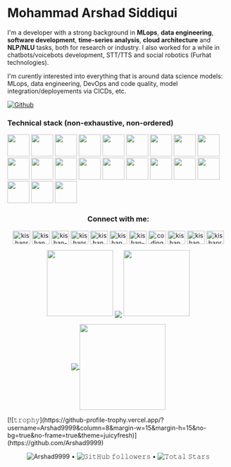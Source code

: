 
<!--
**Arshad9999/Arshad9999** is a ✨ _special_ ✨ repository because its `README.md` (this file) appears on your GitHub profile.

Here are some ideas to get you started:
----
- 🔭 I’m currently working on ... Artificial Intelligence related projects
- 🌱 I’m currently learning ... Artificial Intelligence, Machine Learning, Deep Learning, Data Science...
- 👯 I’m looking to collaborate on ... open source
- 🤔 I’m looking for help with ... 
- 💬 Ask me about ...
- 📫 How to reach me: ...
- 😄 Pronouns: ...
- ⚡ Fun fact: ...
-->
# Mohammad Arshad Siddiqui
I'm a developer with a strong background in **MLops**, **data engineering**, **software development**, **time-series analysis**, **cloud architecture** and **NLP/NLU** tasks, both for research or industry. I also worked for a while in chatbots/voicebots development, STT/TTS and social robotics (Furhat technologies).

I'm curently interested into everything that is around data science models: MLops, data engineering, DevOps and code quality, model integration/deployements via CICDs, etc.

[![Github](https://img.shields.io/github/followers/MrMimic?label=Follow&style=social)](https://github.com/Arshad9999)


### Technical stack (non-exhaustive, non-ordered)

<code><img height="50" src="https://www.vectorlogo.zone/logos/linux/linux-ar21.svg"></code>
<code><img height="50" src="https://www.vectorlogo.zone/logos/python/python-ar21.svg"></code>
<code><img height="50" src="https://www.vectorlogo.zone/logos/docker/docker-ar21.svg"></code>
<code><img height="50" src="https://www.vectorlogo.zone/logos/pocoo_flask/pocoo_flask-ar21.svg"></code>
<code><img height="50" src="https://www.vectorlogo.zone/logos/elastic/elastic-ar21.svg"></code>
<code><img height="50" src="https://www.vectorlogo.zone/logos/elasticco_logstash/elasticco_logstash-ar21.svg"></code>
<code><img height="50" src="https://www.vectorlogo.zone/logos/tensorflow/tensorflow-ar21.svg"></code>
<code><img height="50" src="https://www.vectorlogo.zone/logos/google_cloud/google_cloud-ar21.svg"></code>
<code><img height="50" src="https://www.vectorlogo.zone/logos/google_cloud_run/google_cloud_run-ar21.svg"></code>
<code><img height="50" src="https://www.vectorlogo.zone/logos/mysql/mysql-ar21.svg"></code>
<code><img height="50" src="https://www.vectorlogo.zone/logos/amazon_aws/amazon_aws-ar21.svg"></code>
<code><img height="50" src="https://www.vectorlogo.zone/logos/influxdata/influxdata-ar21.svg"></code>
<code><img height="50" src="https://www.vectorlogo.zone/logos/mongodb/mongodb-ar21.svg"></code>
<code><img height="50" src="https://www.vectorlogo.zone/logos/jenkins/jenkins-ar21.svg"></code>
<code><img height="50" src="https://www.vectorlogo.zone/logos/w3_html5/w3_html5-ar21.svg"></code>
<code><img height="50" src="https://www.vectorlogo.zone/logos/r-project/r-project-ar21.svg"></code>
<code><img height="50" src="https://www.vectorlogo.zone/logos/ni_labview/ni_labview-ar21.svg"></code>
<code><img height="50" src="https://www.vectorlogo.zone/logos/gnu_bash/gnu_bash-ar21.svg"></code>
<code><img height="50" src="https://www.vectorlogo.zone/logos/microsoft_azure/microsoft_azure-ar21.svg"></code>
<code><img height="50" src="https://www.vectorlogo.zone/logos/azurecontainerregistry/azurecontainerregistry-ar21.svg"></code>
<code><img height="50" src="https://www.vectorlogo.zone/logos/kotlinlang/kotlinlang-ar21.svg"></code>

<h3 align="center">Connect with me:</h3>
<p align="center">
<a href="https://dev.to/kishanrajput23" target="blank"><img align="center" src="https://raw.githubusercontent.com/rahuldkjain/github-profile-readme-generator/master/src/images/icons/Social/devto.svg" alt="kishanrajput23" height="30" width="40" /></a>
<a href="https://twitter.com/kishan_rajput23" target="blank"><img align="center" src="https://raw.githubusercontent.com/rahuldkjain/github-profile-readme-generator/master/src/images/icons/Social/twitter.svg" alt="kishan_rajput23" height="30" width="40" /></a>
<a href="https://linkedin.com/in/kishan-kumar-rai-23112000" target="blank"><img align="center" src="https://raw.githubusercontent.com/rahuldkjain/github-profile-readme-generator/master/src/images/icons/Social/linked-in-alt.svg" alt="kishan-kumar-rai-23112000" height="30" width="40" /></a>
<a href="https://kaggle.com/kishanrajput23" target="blank"><img align="center" src="https://raw.githubusercontent.com/rahuldkjain/github-profile-readme-generator/master/src/images/icons/Social/kaggle.svg" alt="kishanrajput23" height="30" width="40" /></a>
<a href="https://fb.com/kishan.kumarrai.79" target="blank"><img align="center" src="https://raw.githubusercontent.com/rahuldkjain/github-profile-readme-generator/master/src/images/icons/Social/facebook.svg" alt="kishan.kumarrai.79" height="30" width="40" /></a>
<a href="https://instagram.com/kishan_rajput23" target="blank"><img align="center" src="https://raw.githubusercontent.com/rahuldkjain/github-profile-readme-generator/master/src/images/icons/Social/instagram.svg" alt="kishan_rajput23" height="30" width="40" /></a>
<a href="https://kishan-rai99693.medium.com" target="blank"><img align="center" src="https://raw.githubusercontent.com/rahuldkjain/github-profile-readme-generator/master/src/images/icons/Social/medium.svg" alt="kishan-rai99693.medium.com" height="30" width="40" /></a>
<a href="https://www.youtube.com/c/codingbuddies" target="blank"><img align="center" src="https://raw.githubusercontent.com/rahuldkjain/github-profile-readme-generator/master/src/images/icons/Social/youtube.svg" alt="codingbuddies" height="30" width="40" /></a>
<a href="https://www.hackerrank.com/kishan_rai99693" target="blank"><img align="center" src="https://raw.githubusercontent.com/rahuldkjain/github-profile-readme-generator/master/src/images/icons/Social/hackerrank.svg" alt="kishan_rai99693" height="30" width="40" /></a>
<a href="https://www.leetcode.com/kishan_rajput23" target="blank"><img align="center" src="https://raw.githubusercontent.com/rahuldkjain/github-profile-readme-generator/master/src/images/icons/Social/leet-code.svg" alt="kishan_rajput23" height="30" width="40" /></a>
<a href="https://auth.geeksforgeeks.org/user/kishanrajput23" target="blank"><img align="center" src="https://raw.githubusercontent.com/rahuldkjain/github-profile-readme-generator/master/src/images/icons/Social/geeks-for-geeks.svg" alt="kishanrajput23" height="30" width="40" /></a>
</p>

<p align="center">
  <a>
    <img height="150" width="150" src="https://github.com/kishanrajput23/kishanrajput23/blob/main/images/left.png">
    <img align="center" src="https://github-readme-streak-stats.herokuapp.com/?user=Arshad9999&theme=dark&hide_border=true"/>
    <img height="150" width="150" src="https://github.com/kishanrajput23/kishanrajput23/blob/main/images/right.png">
  </a>
</p>

<p align="center">
  <a href="https://github.com/Arshad9999">
    <img align="center" src="https://github-readme-stats.vercel.app/api?username=Arshad9999&show_icons=true&hide_border=true&title_color=94b4a4&amp&icon_color=FFFFFF&amp&text_color=FFFFFF&amp&bg_color=000000&count_private=true&include_all_commits=true"/>
  </a>
  <a href="https://github.com/Arshad9999">
    <img align="center" height="195px" src="https://github-readme-stats.vercel.app/api/top-langs/?username=Arshad9999&text_color=FFFFFF&bg_color=000000&title_color=94b4a4&langs_count=15&layout=compact&hide_border=true" />
  </a>
</p>
[![𝚝𝚛𝚘𝚙𝚑𝚢](https://github-profile-trophy.vercel.app/?username=Arshad9999&column=8&margin-w=15&margin-h=15&no-bg=true&no-frame=true&theme=juicyfresh)](https://github.com/Arshad9999)
<p align="center">
  <img src="https://komarev.com/ghpvc/?username=Arshad9999&label=Profile%20views&color=0e75b6&style=flat" alt="Arshad9999" /> • 
  <img alt="𝙶𝚒𝚝𝙷𝚞𝚋 𝚏𝚘𝚕𝚕𝚘𝚠𝚎𝚛𝚜" src="https://img.shields.io/github/followers/Arshad9999?label=Followers&style=social"> •   
  <img src="https://img.shields.io/github/stars/Arshad9999?label=Stars" alt="𝚃𝚘𝚝𝚊𝚕 𝚂𝚝𝚊𝚛𝚜">
</p>
